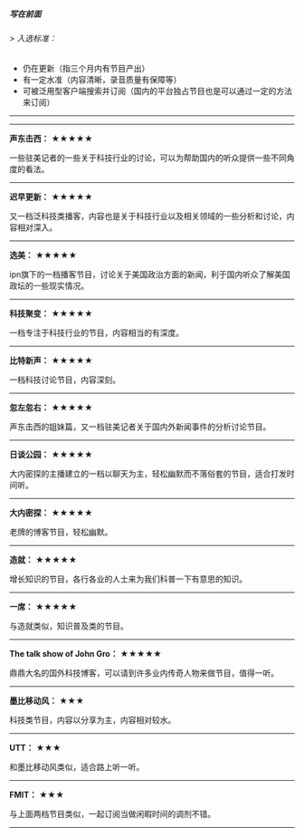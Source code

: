 ##### 写在前面

###### > 入选标准：

- 仍在更新（指三个月内有节目产出）
- 有一定水准（内容清晰，录音质量有保障等）
- 可被泛用型客户端搜索并订阅（国内的平台独占节目也是可以通过一定的方法来订阅）

------

------

**声东击西：** ★★★★★

一些驻美记者的一些关于科技行业的讨论，可以为帮助国内的听众提供一些不同角度的看法。

------

**迟早更新：** ★★★★★

又一档泛科技类播客，内容也是关于科技行业以及相关领域的一些分析和讨论，内容相对深入。

------

**选美：** ★★★★★

ipn旗下的一档播客节目，讨论关于美国政治方面的新闻，利于国内听众了解美国政坛的一些现实情况。

------

**科技聚变：** ★★★★★

一档专注于科技行业的节目，内容相当的有深度。

------

**比特新声：** ★★★★★

一档科技讨论节目，内容深刻。

------

**忽左忽右：** ★★★★★

声东击西的姐妹篇，又一档驻美记者关于国内外新闻事件的分析讨论节目。

------

**日谈公园：** ★★★★★

大内密探的主播建立的一档以聊天为主，轻松幽默而不落俗套的节目，适合打发时间听。

------

**大内密探：** ★★★★★

老牌的博客节目，轻松幽默。

------

**造就：** ★★★★★

增长知识的节目，各行各业的人士来为我们科普一下有意思的知识。

------

**一席：** ★★★★★

与造就类似，知识普及类的节目。

------

**The talk show of John Gro：** ★★★★★

鼎鼎大名的国外科技博客，可以请到许多业内传奇人物来做节目，值得一听。

------

**墨比移动风：** ★★★

科技类节目，内容以分享为主，内容相对较水。

------

**UTT：** ★★★

和墨比移动风类似，适合路上听一听。

------

**FMIT：** ★★★

与上面两档节目类似，一起订阅当做闲暇时间的调剂不错。

------

